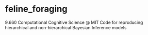 # feline_foraging
9.660 Computational Cognitive Science @ MIT 
Code for reproducing hierarchical and non-hierarchical Bayesian Inference models
